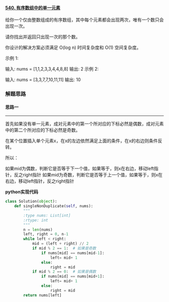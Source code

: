 #### [540. 有序数组中的单一元素](https://leetcode.cn/problems/single-element-in-a-sorted-array/)

给你一个仅由整数组成的有序数组，其中每个元素都会出现两次，唯有一个数只会出现一次。

请你找出并返回只出现一次的那个数。

你设计的解决方案必须满足 O(log n) 时间复杂度和 O(1) 空间复杂度。

 

示例 1:

输入: nums = [1,1,2,3,3,4,4,8,8]
输出: 2
示例 2:

输入: nums =  [3,3,7,7,10,11,11]
输出: 10




### 解题思路

#### 思路一
****
首先如果没有单一元素，成对元素中的第一个所对应的下标必然是偶数，成对元素中的第二个所对应的下标必然是奇数。

在某个位置插入单个元素x，在x的左边依然满足上面的条件，在x的右边则条件反转。

所以：

如果mid为偶数，判断它是否等于下一个值，如果等于，则x在右边，移动left指针，反之right指针
如果mid为奇数，判断它是否等于上一个值，如果等于，则x在右边，移动left指针，反之right指针



**python实现代码**
```python
class Solution(object):
    def singleNonDuplicate(self, nums):
        """
        :type nums: List[int]
        :rtype: int
        """
        n = len(nums)
        left, right = 0, n-1
        while left < right:
            mid = (left + right) // 2
            if mid % 2 == 1:  # 如果是奇数
                if nums[mid] == nums[mid-1]:
                    left= mid+ 1
                else:
                    right = mid
            if mid % 2 == 0:  # 如果是偶数
                if nums[mid] == nums[mid+1]:
                    left= mid+ 1
                else:
                    right = mid
        return nums[left]
```

